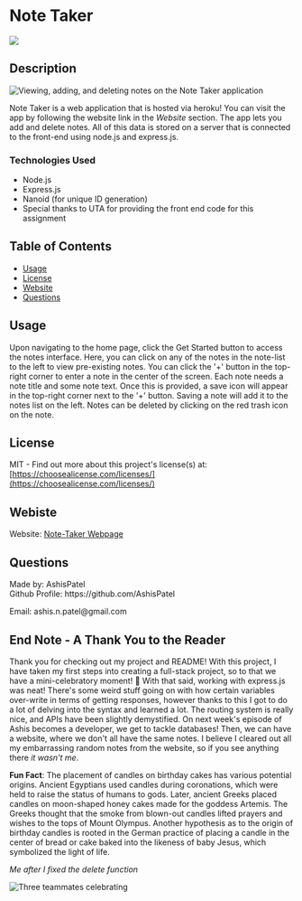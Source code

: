 <h1>Note Taker</h1>
  <image src='https://img.shields.io/badge/license-MIT-green.svg' />
  <h2>Description</h2>
  
   ![Viewing, adding, and deleting notes on the Note Taker application](https://github.com/AshisPatel/Note-Taker-Week-11-Challenge/blob/main/noteTakerPreview.gif)

  Note Taker is a web application that is hosted via heroku! You can visit the app by following the website link in the *Website* section. The app lets you add and delete notes. All of this data is stored on a server that is connected to the front-end using node.js and express.js. 

  <h3>Technologies Used</h3>
  <ul>
    <li>Node.js</li>
    <li>Express.js</li>
    <li>Nanoid (for unique ID generation)</li>
    <li>Special thanks to UTA for providing the front end code for this assignment</li>
  </ul>

  <h2>Table of Contents</h2>
 <ul>
  <li><a href="#usage">Usage</a></li>
    <li><a href="#license">License</a></li>
    <li><a href="#website">Website</a></li>
  <li><a href="#questions">Questions</a></li>
 </ul>

  

  <h2 id="usage">Usage</h2>
  <p>Upon navigating to the home page, click the Get Started button to access the notes interface. Here, you can click on any of the notes in the note-list to the left to view pre-existing notes. You can click the '+' button in the top-right corner to enter a note in the center of the screen. Each note needs a note title and some note text. Once this is provided, a save icon will appear in the top-right corner next to the '+' button. Saving a note will add it to the notes list on the left. Notes can be deleted by clicking on the red trash icon on the note. </p>
  
 
  
  <h2 id="license">License</h2>

  MIT - Find out more about this project's license(s) at: [https://choosealicense.com/licenses/](https://choosealicense.com/licenses/)

  
  <h2 id="website">Webiste</h2>
  
  Website: [Note-Taker Webpage](https://fathomless-bayou-34449.herokuapp.com/)

  

  <h2 id="questions">Questions</h2>
  
  <p> 
  Made by: AshisPatel<br />
  Github Profile: https://github.com/AshisPatel<br />
  </p>Email: ashis.n.patel@gmail.com<br />
  
  <h2>End Note - A Thank You to the Reader</h2>

  Thank you for checking out my project and README! With this project, I have taken my first steps into creating a full-stack project, so to that we have a mini-celebratory moment! 🥳 With that said, working with express.js was neat! There's some weird stuff going on with how certain variables over-write in terms of getting responses, however thanks to this I got to do a lot of delving into the syntax and learned a lot. The routing system is really nice, and APIs have been slightly demystified. On next week's episode of Ashis becomes a developer, we get to tackle databases! Then, we can have a website, where we don't all have the same notes. I believe I cleared out all my embarrassing  random notes from the website, so if you see anything there _it wasn't me_. 

  **Fun Fact**: The placement of candles on birthday cakes has various potential origins. Ancient Egyptians used candles during coronations, which were held to raise the status of humans to gods. Later, ancient Greeks placed candles on moon-shaped honey cakes made for the goddess Artemis. The Greeks thought that the smoke from blown-out candles lifted prayers and wishes to the tops of Mount Olympus. Another hypothesis as to the origin of birthday candles is rooted in the German practice of placing a candle in the center of bread or cake baked into the likeness of baby Jesus, which symbolized the light of life.

  _Me after I fixed the delete function_

  ![Three teammates celebrating](https://github.com/AshisPatel/Note-Taker-Week-11-Challenge/blob/main/celebration.gif)